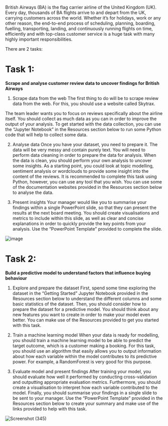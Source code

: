 


British Airways (BA) is the flag carrier airline of the United Kingdom (UK). Every day, thousands of BA flights arrive to and depart from the UK, carrying customers across the world. Whether it’s for holidays, work or any other reason, the end-to-end process of scheduling, planning, boarding, fuelling, transporting, landing, and continuously running flights on time, efficiently and with top-class customer service is a huge task with many highly important responsibilities.

There are 2 tasks:

# Task 1:

**Scrape and analyse customer review data to uncover findings for British Airways**

1. Scrape data from the web
The first thing to do will be to scrape review data from the web. For this, you should use a website called Skytrax.

The team leader wants you to focus on reviews specifically about the airline itself. You should collect as much data as you can in order to improve the output of your analysis. To get started with the data collection, you can use the “Jupyter Notebook” in the Resources section below to run some Python code that will help to collect some data. 

2. Analyse data
Once you have your dataset, you need to prepare it. The data will be very messy and contain purely text. You will need to perform data cleaning in order to prepare the data for analysis. When the data is clean, you should perform your own analysis to uncover some insights. As a starting point, you could look at topic modelling, sentiment analysis or wordclouds to provide some insight into the content of the reviews. It is recommended to complete this task using Python, however, you can use any tool that you wish. You can use some of the documentation websites provided in the Resources section below to analyse the data.

3. Present insights
Your manager would like you to summarise your findings within a single PowerPoint slide, so that they can present the results at the next board meeting. You should create visualisations and metrics to include within this slide, as well as clear and concise explanations in order to quickly provide the key points from your analysis. Use the “PowerPoint Template” provided to complete the slide.

![image](https://github.com/rashadahammed/BritishAirways/assets/112516181/aa41c0d7-e67b-4a68-96ea-c5fbf121ade8)

# Task 2:

**Build a predictive model to understand factors that influence buying behaviour**

1. Explore and prepare the dataset
First, spend some time exploring the dataset in the “Getting Started” Jupyter Notebook provided in the Resources section below to understand the different columns and some basic statistics of the dataset. Then, you should consider how to prepare the dataset for a predictive model. You should think about any new features you want to create in order to make your model even better. You can make use of the Resources provided to get you started with this task.

2. Train a machine learning model
When your data is ready for modelling, you should train a machine learning model to be able to predict the target outcome, which is a customer making a booking. For this task, you should use an algorithm that easily allows you to output information about how each variable within the model contributes to its predictive power. For example, a RandomForest is very good for this purpose.

3. Evaluate model and present findings
After training your model, you should evaluate how well it performed by conducting cross-validation and outputting appropriate evaluation metrics. Furthermore, you should create a visualisation to interpret how each variable contributed to the model. Finally, you should summarise your findings in a single slide to be sent to your manager. Use the “PowerPoint Template” provided in the Resources section below to create your summary and make use of the links provided to help with this task.

![Screenshot (345)](https://github.com/rashadahammed/BritishAirways/assets/112516181/7762e19b-a2eb-47ce-b039-7d6870d38f84)

